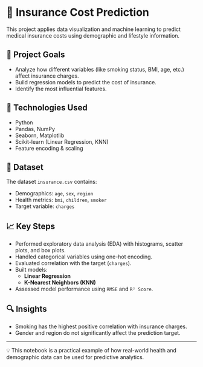 # 🧾 Insurance Cost Prediction

This project applies data visualization and machine learning to predict medical insurance costs using demographic and lifestyle information.

## 🎯 Project Goals
- Analyze how different variables (like smoking status, BMI, age, etc.) affect insurance charges.
- Build regression models to predict the cost of insurance.
- Identify the most influential features.

## 🧰 Technologies Used
- Python
- Pandas, NumPy
- Seaborn, Matplotlib
- Scikit-learn (Linear Regression, KNN)
- Feature encoding & scaling

## 📁 Dataset
The dataset `insurance.csv` contains:
- Demographics: `age`, `sex`, `region`
- Health metrics: `bmi`, `children`, `smoker`
- Target variable: `charges`

## 📈 Key Steps
- Performed exploratory data analysis (EDA) with histograms, scatter plots, and box plots.
- Handled categorical variables using one-hot encoding.
- Evaluated correlation with the target (`charges`).
- Built models:
  - **Linear Regression**
  - **K-Nearest Neighbors (KNN)**
- Assessed model performance using `RMSE` and `R² Score`.

## 🔍 Insights
- Smoking has the highest positive correlation with insurance charges.
- Gender and region do not significantly affect the prediction target.

---

💡 This notebook is a practical example of how real-world health and demographic data can be used for predictive analytics.
